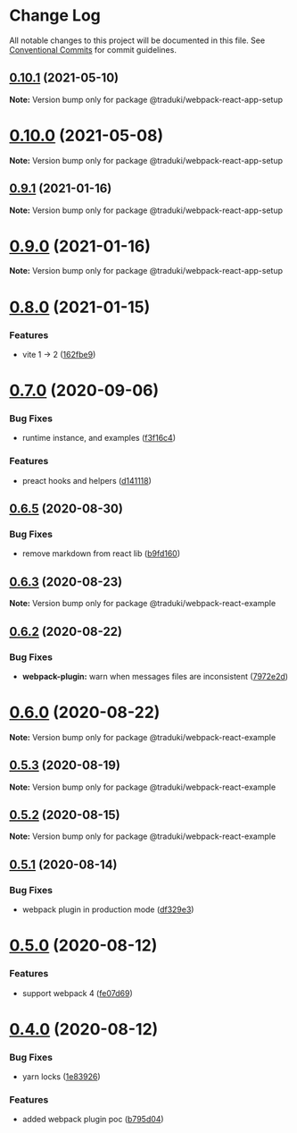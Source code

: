 # Change Log

All notable changes to this project will be documented in this file.
See [Conventional Commits](https://conventionalcommits.org) for commit guidelines.

## [0.10.1](https://github.com/havelaer/traduki/compare/v0.10.0...v0.10.1) (2021-05-10)

**Note:** Version bump only for package @traduki/webpack-react-app-setup





# [0.10.0](https://github.com/havelaer/traduki/compare/v0.9.1...v0.10.0) (2021-05-08)

**Note:** Version bump only for package @traduki/webpack-react-app-setup





## [0.9.1](https://github.com/havelaer/traduki/compare/v0.9.0...v0.9.1) (2021-01-16)

**Note:** Version bump only for package @traduki/webpack-react-app-setup





# [0.9.0](https://github.com/havelaer/traduki/compare/v0.8.0...v0.9.0) (2021-01-16)

**Note:** Version bump only for package @traduki/webpack-react-app-setup





# [0.8.0](https://github.com/havelaer/traduki/compare/v0.7.2...v0.8.0) (2021-01-15)


### Features

* vite 1 -> 2 ([162fbe9](https://github.com/havelaer/traduki/commit/162fbe9c54214913029b252d3bb2a111d1f9951f))





# [0.7.0](https://github.com/havelaer/traduki/compare/v0.6.5...v0.7.0) (2020-09-06)


### Bug Fixes

* runtime instance, and examples ([f3f16c4](https://github.com/havelaer/traduki/commit/f3f16c4ea08a76d10ce17723e044b7cc7038556b))


### Features

* preact hooks and helpers ([d141118](https://github.com/havelaer/traduki/commit/d141118518b16f8b9045bc6b0eab76c08f0cf802))





## [0.6.5](https://github.com/havelaer/traduki/compare/v0.6.4...v0.6.5) (2020-08-30)


### Bug Fixes

* remove markdown from react lib ([b9fd160](https://github.com/havelaer/traduki/commit/b9fd160210a20d0f3f8cc39a84df8f3a3059b685))





## [0.6.3](https://github.com/havelaer/traduki/compare/v0.6.2...v0.6.3) (2020-08-23)

**Note:** Version bump only for package @traduki/webpack-react-example





## [0.6.2](https://github.com/havelaer/traduki/compare/v0.6.1...v0.6.2) (2020-08-22)


### Bug Fixes

* **webpack-plugin:** warn when messages files are inconsistent ([7972e2d](https://github.com/havelaer/traduki/commit/7972e2d70d8445353cb2596b71c35658e386e02e))





# [0.6.0](https://github.com/havelaer/traduki/compare/v0.5.3...v0.6.0) (2020-08-22)

**Note:** Version bump only for package @traduki/webpack-react-example





## [0.5.3](https://github.com/havelaer/traduki/compare/v0.5.2...v0.5.3) (2020-08-19)

**Note:** Version bump only for package @traduki/webpack-react-example





## [0.5.2](https://github.com/havelaer/traduki/compare/v0.5.1...v0.5.2) (2020-08-15)

**Note:** Version bump only for package @traduki/webpack-react-example





## [0.5.1](https://github.com/havelaer/traduki/compare/v0.5.0...v0.5.1) (2020-08-14)


### Bug Fixes

* webpack plugin in production mode ([df329e3](https://github.com/havelaer/traduki/commit/df329e34c74cf7453dc6d9e04fff8dcff74eb03e))





# [0.5.0](https://github.com/havelaer/traduki/compare/v0.4.0...v0.5.0) (2020-08-12)


### Features

* support webpack 4 ([fe07d69](https://github.com/havelaer/traduki/commit/fe07d69ab77f15b635a032a24f533c2be6e44682))





# [0.4.0](https://github.com/havelaer/traduki/compare/v0.3.0...v0.4.0) (2020-08-12)


### Bug Fixes

* yarn locks ([1e83926](https://github.com/havelaer/traduki/commit/1e83926c2dcae493d9f08da4413447f2180dcf51))


### Features

* added webpack plugin poc ([b795d04](https://github.com/havelaer/traduki/commit/b795d0409ba82825c3b9ce11e01c34c0cbfaccf2))
